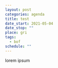 ```yaml
---
layout: post
categories: agenda
title: test
date_start: 2021-05-04
date_stop: ""
place: gri
tags:
  - bof
schedule: ""
---
```

lorem ipsum